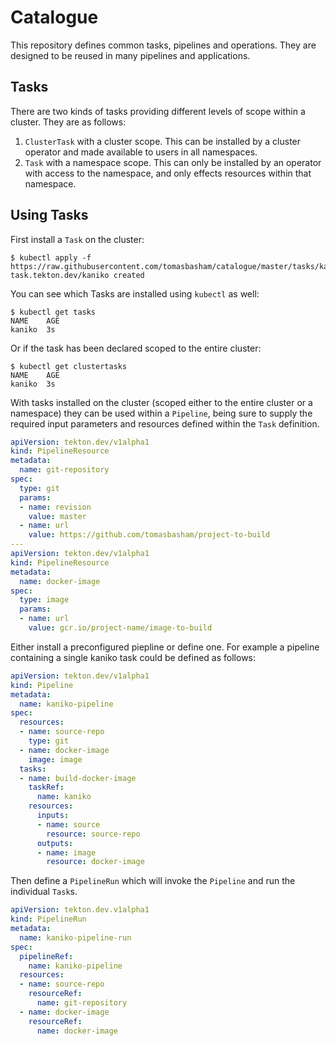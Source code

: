 # Catalogue

This repository defines common tasks, pipelines and operations. They are
designed to be reused in many pipelines and applications.

## Tasks

There are two kinds of tasks providing different levels of scope within a
cluster. They are as follows:

1. `ClusterTask` with a cluster scope. This can be installed by a cluster
   operator and made available to users in all namespaces.
1. `Task` with a namespace scope. This can only be installed by an operator
   with access to the namespace, and only effects resources within that
   namespace.

## Using Tasks

First install a `Task` on the cluster:

```
$ kubectl apply -f https://raw.githubusercontent.com/tomasbasham/catalogue/master/tasks/kaniko/kaniko.yaml
task.tekton.dev/kaniko created
```

You can see which Tasks are installed using `kubectl` as well:

```
$ kubectl get tasks
NAME    AGE
kaniko  3s
```

Or if the task has been declared scoped to the entire cluster:

```
$ kubectl get clustertasks
NAME    AGE
kaniko  3s
```

With tasks installed on the cluster (scoped either to the entire cluster or a
namespace) they can be used within a `Pipeline`, being sure to supply the
required input parameters and resources defined within the `Task` definition.

```yaml
apiVersion: tekton.dev/v1alpha1
kind: PipelineResource
metadata:
  name: git-repository
spec:
  type: git
  params:
  - name: revision
    value: master
  - name: url
    value: https://github.com/tomasbasham/project-to-build
---
apiVersion: tekton.dev/v1alpha1
kind: PipelineResource
metadata:
  name: docker-image
spec:
  type: image
  params:
  - name: url
    value: gcr.io/project-name/image-to-build
```

Either install a preconfigured piepline or define one. For example a pipeline
containing a single kaniko task could be defined as follows:

```yaml
apiVersion: tekton.dev/v1alpha1
kind: Pipeline
metadata:
  name: kaniko-pipeline
spec:
  resources:
  - name: source-repo
    type: git
  - name: docker-image
    image: image
  tasks:
  - name: build-docker-image
    taskRef:
      name: kaniko
    resources:
      inputs:
      - name: source
        resource: source-repo
      outputs:
      - name: image
        resource: docker-image
```

Then define a `PipelineRun` which will invoke the `Pipeline` and run the
individual `Task`s.

```yaml
apiVersion: tekton.dev.v1alpha1
kind: PipelineRun
metadata:
  name: kaniko-pipeline-run
spec:
  pipelineRef:
    name: kaniko-pipeline
  resources:
  - name: source-repo
    resourceRef:
      name: git-repository
  - name: docker-image
    resourceRef:
      name: docker-image
```
